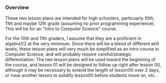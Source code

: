 ### Overview
These two lesson plans are intended for high schoolers, particuarly 10th, 11th and maybe 12th grade (assuming no prior programming experience).   
This will be for an "Intro to Computer Science" course.

  
For the 10th and 11th graders, I assume that they are a proficient in algebra1/2 at the very minimum. Since there will be a blend of different skill levels, these lesson plans 
will very much be simplified as an intro course to Computer Science, and will probably require careful/strategic differentiation. 
The two lesson plans will be used toward the beginning of the course, and lesson 01 will be designed to follow up right after
lesson 00, although it may be necessary to extend the length of lesson00 over 2 days, or have another lesson to solidify lesson00 before students move on, etc.
